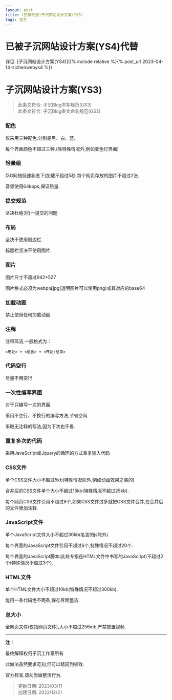 ```yaml
---
layout: post
title: (已被代替)子沉网站设计方案(YS3)
tags: 官方
---
```


# 已被子沉网站设计方案(YS4)代替

详见: [子沉网站设计方案(YS4)]({% include relative %}{% post_url 2023-04-14-zichenwebys4 %})

# 子沉网站设计方案(YS3)

> 此条文符合: 子沉Blog书写规范(US3)<br>此条文符合: 子沉Blog条文命名规范(GS2)

### 配色

仅采用三种配色,分别是黑、白、蓝.

每个界面颜色不超过三种.(除特殊情况外,例如变色灯界面)

### 轻量级

(3G网络低速状态下)加载不超过5秒,每个网页存放的图片不超过2张.

音频使用64kbps,保证质量.

### 提交规范

坚决杜绝3行一提交的问题

### 布局

坚决不使用侧边栏.

标题栏坚决不使用图片.

### 图片

图片尺寸不超过942*527

图片格式必须为webp或jpg(透明图片可以使用png)或其对应的base64

### 加载动画

禁止使用任何加载动画

### 注释

注释简洁,一般格式为：

```
<用处> + <语言> + <开始/结束>
```

### 代码空行

尽量不用空行

### 一次性编写界面

对于只编写一次的界面.

采用不空行、不换行的编写方法,节省空间.

采取无注释的写法,因为下次也不看.

### 重复多次的代码

采用JavaScript或Jquery的循环的方式重复输入代码

### CSS文件

单个CSS文件大小不超过5kb(特殊情况除外,例如动画效果之类的)

合并后的CSS文件单个大小不超过15kb(特殊情况不超过25kb).

每个网页CSS文件引用不超过8个,如果CSS文件过多就把CSS文件合并,在合并后的文件里加注释.

### JavaScript文件

单个JavaScript文件大小不超过30kb(名言的js除外).

每个界面的JavaScript文件引用不超过6个,特殊情况不超过20个.

每个界面的JavaScript脚本(此处专指在HTML文件中书写的JavaScript)不超过2个(特殊情况不超过3个).

### HTML文件

单个HTML文件大小不超过10kb(特殊情况不超过300kb).

能用一条代码绝不两条,保存界面整洁.

### 总大小

全网页文件(仅指网页文件),大小不超过256mb,严禁放置视频.

---------------

**注：**

最终解释权归子沉工作室所有

此做法虽然要求苛刻,但可以精简到极致.

官方标准,请勿当做整活行为.

> 更新日期: 2023/03/11<br>创建日期: 2022/12/21